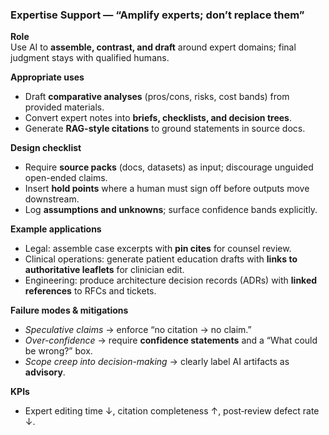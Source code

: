 
### Expertise Support — “Amplify experts; don’t replace them”
**Role**  
Use AI to **assemble, contrast, and draft** around expert domains; final judgment stays with qualified humans.

**Appropriate uses**
- Draft **comparative analyses** (pros/cons, risks, cost bands) from provided materials.  
- Convert expert notes into **briefs, checklists, and decision trees**.  
- Generate **RAG-style citations** to ground statements in source docs.

**Design checklist**
- Require **source packs** (docs, datasets) as input; discourage unguided open-ended claims.  
- Insert **hold points** where a human must sign off before outputs move downstream.  
- Log **assumptions and unknowns**; surface confidence bands explicitly.

**Example applications**
- Legal: assemble case excerpts with **pin cites** for counsel review.  
- Clinical operations: generate patient education drafts with **links to authoritative leaflets** for clinician edit.  
- Engineering: produce architecture decision records (ADRs) with **linked references** to RFCs and tickets.

**Failure modes & mitigations**
- *Speculative claims* → enforce “no citation → no claim.”  
- *Over-confidence* → require **confidence statements** and a “What could be wrong?” box.  
- *Scope creep into decision-making* → clearly label AI artifacts as **advisory**.

**KPIs**
- Expert editing time ↓, citation completeness ↑, post‑review defect rate ↓.
